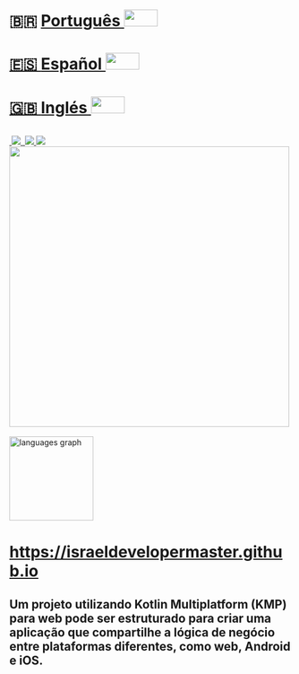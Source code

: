 
# 🇧🇷 <a href="https://www.developermaster.net/github/github_pt">Português <img src="https://raw.githubusercontent.com/Tarikul-Islam-Anik/Animated-Fluent-Emojis/master/Emojis/Hand%20gestures/Backhand%20Index%20Pointing%20Left%20Light%20Skin%20Tone.png" alt="" width="60" height="30" />

# 🇪🇸 <a href="https://www.developermaster.net/github/github_sp">Español <img src="https://raw.githubusercontent.com/Tarikul-Islam-Anik/Animated-Fluent-Emojis/master/Emojis/Hand%20gestures/Backhand%20Index%20Pointing%20Left%20Light%20Skin%20Tone.png" alt="" width="60" height="30" />

# 🇬🇧 <a href="https://www.developermaster.net/github/github_en">Inglés <img src="https://raw.githubusercontent.com/Tarikul-Islam-Anik/Animated-Fluent-Emojis/master/Emojis/Hand%20gestures/Backhand%20Index%20Pointing%20Left%20Light%20Skin%20Tone.png" alt="" width="60" height="30" />

######

<img src="https://ziadoua.github.io/m3-Markdown-Badges/badges/Android/android1.svg" alt="">

<img src="https://ziadoua.github.io/m3-Markdown-Badges/badges/AndroidStudio/androidstudio1.svg">

<img src="https://ziadoua.github.io/m3-Markdown-Badges/badges/Java/java1.svg" alt="">

<img src="https://ziadoua.github.io/m3-Markdown-Badges/badges/Kotlin/kotlin3.svg">

<img src="https://ziadoua.github.io/m3-Markdown-Badges/badges/Ubuntu/ubuntu1.svg">

<img src="https://user-images.githubusercontent.com/74038190/212748842-9fcbad5b-6173-4175-8a61-521f3dbb7514.gif" width="500">
<br><br>

<img src="https://github-readme-stats.vercel.app/api/top-langs?username=IsraelDeveloperMaster&locale=en&hide_title=false&layout=compact&card_width=320&langs_count=5&theme=dracula&hide_border=false" height="150" alt="languages graph"/>

######

# https://israeldevelopermaster.github.io

## Um projeto utilizando Kotlin Multiplatform (KMP) para web pode ser estruturado para criar uma aplicação que compartilhe a lógica de negócio entre plataformas diferentes, como web, Android e iOS.
